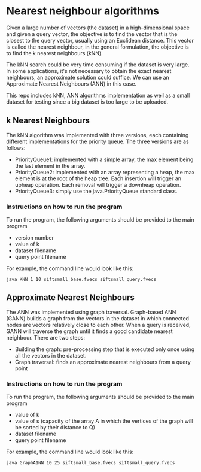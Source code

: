 # Nearest neighbour algorithms
Given a large number of vectors (the dataset) in a high-dimensional space and given a query vector, the objective is to find the vector that is the closest to the query vector, usually using an Euclidean distance. This vector is called the nearest neighbour, in the general formulation, the objective is to find the k nearest neighbours (kNN).

The kNN search could be very time consuming if the dataset is very large. In some applications, it's not necessary to obtain the exact nearest neighbours, an approximate solution could suffice. We can use an Approximate Nearest Neighbours (ANN) in this case.

This repo includes kNN, ANN algorithms implementation as well as a small dataset for testing since a big dataset is too large to be uploaded.

## k Nearest Neighbours
The kNN algorithm was implemented with three versions, each containing different implementations for the priority queue. The three versions are as follows:
- PriorityQueue1: implemented with a simple array, the max element being the last element in the array.
- PriorityQueue2: implemented with an array representing a heap, the max element is at the root of the heap tree. Each insertion will trigger an upheap operation. Each removal will trigger a downheap operation.
- PriorityQueue3: simply use the java.PriorityQueue standard class.

### Instructions on how to run the program
To run the program, the following arguments should be provided to the main program
- version number
- value of k
- dataset filename
- query point filename

For example, the command line would look like this: <br>


    java KNN 1 10 siftsmall_base.fvecs siftsmall_query.fvecs

## Approximate Nearest Neighbours
The ANN was implemented using graph traversal. Graph-based ANN (GANN) builds a graph from the vectors in the dataset in which connected nodes are vectors relatively close to each other. When a query is received, GANN will traverse the graph until it finds a good candidate nearest neighbour. There are two steps:
- Building the graph: pre-processing step that is executed only once using all the vectors in the dataset.
- Graph traversal: finds an approximate nearest neighbours from a query point
  
### Instructions on how to run the program
To run the program, the following arguments should be provided to the main program
- value of k
- value of s (capacity of the array A in which the vertices of the graph will be sorted by their distance to Q)
- dataset filename
- query point filename

For example, the command line would look like this: <br>


    java GraphA1NN 10 25 siftsmall_base.fvecs siftsmall_query.fvecs
